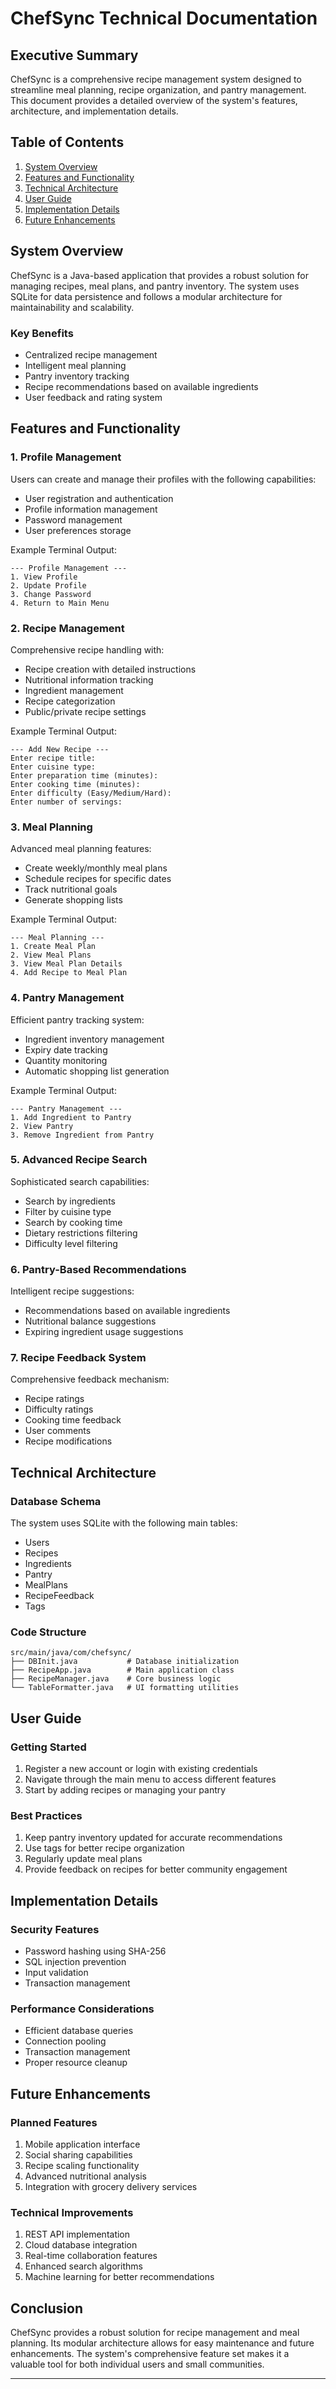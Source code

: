 # ChefSync Technical Documentation



## Executive Summary

ChefSync is a comprehensive recipe management system designed to streamline meal planning, recipe organization, and pantry management. This document provides a detailed overview of the system's features, architecture, and implementation details.

## Table of Contents
1. [System Overview](#system-overview)
2. [Features and Functionality](#features-and-functionality)
3. [Technical Architecture](#technical-architecture)
4. [User Guide](#user-guide)
5. [Implementation Details](#implementation-details)
6. [Future Enhancements](#future-enhancements)

## System Overview

ChefSync is a Java-based application that provides a robust solution for managing recipes, meal plans, and pantry inventory. The system uses SQLite for data persistence and follows a modular architecture for maintainability and scalability.

### Key Benefits
- Centralized recipe management
- Intelligent meal planning
- Pantry inventory tracking
- Recipe recommendations based on available ingredients
- User feedback and rating system

## Features and Functionality

### 1. Profile Management
Users can create and manage their profiles with the following capabilities:
- User registration and authentication
- Profile information management
- Password management
- User preferences storage

Example Terminal Output:
```
--- Profile Management ---
1. View Profile
2. Update Profile
3. Change Password
4. Return to Main Menu
```

### 2. Recipe Management
Comprehensive recipe handling with:
- Recipe creation with detailed instructions
- Nutritional information tracking
- Ingredient management
- Recipe categorization
- Public/private recipe settings

Example Terminal Output:
```
--- Add New Recipe ---
Enter recipe title: 
Enter cuisine type: 
Enter preparation time (minutes): 
Enter cooking time (minutes): 
Enter difficulty (Easy/Medium/Hard): 
Enter number of servings: 
```

### 3. Meal Planning
Advanced meal planning features:
- Create weekly/monthly meal plans
- Schedule recipes for specific dates
- Track nutritional goals
- Generate shopping lists

Example Terminal Output:
```
--- Meal Planning ---
1. Create Meal Plan
2. View Meal Plans
3. View Meal Plan Details
4. Add Recipe to Meal Plan
```

### 4. Pantry Management
Efficient pantry tracking system:
- Ingredient inventory management
- Expiry date tracking
- Quantity monitoring
- Automatic shopping list generation

Example Terminal Output:
```
--- Pantry Management ---
1. Add Ingredient to Pantry
2. View Pantry
3. Remove Ingredient from Pantry
```

### 5. Advanced Recipe Search
Sophisticated search capabilities:
- Search by ingredients
- Filter by cuisine type
- Search by cooking time
- Dietary restrictions filtering
- Difficulty level filtering

### 6. Pantry-Based Recommendations
Intelligent recipe suggestions:
- Recommendations based on available ingredients
- Nutritional balance suggestions
- Expiring ingredient usage suggestions

### 7. Recipe Feedback System
Comprehensive feedback mechanism:
- Recipe ratings
- Difficulty ratings
- Cooking time feedback
- User comments
- Recipe modifications

## Technical Architecture

### Database Schema
The system uses SQLite with the following main tables:
- Users
- Recipes
- Ingredients
- Pantry
- MealPlans
- RecipeFeedback
- Tags

### Code Structure
```
src/main/java/com/chefsync/
├── DBInit.java           # Database initialization
├── RecipeApp.java        # Main application class
├── RecipeManager.java    # Core business logic
└── TableFormatter.java   # UI formatting utilities
```

## User Guide

### Getting Started
1. Register a new account or login with existing credentials
2. Navigate through the main menu to access different features
3. Start by adding recipes or managing your pantry

### Best Practices
1. Keep pantry inventory updated for accurate recommendations
2. Use tags for better recipe organization
3. Regularly update meal plans
4. Provide feedback on recipes for better community engagement

## Implementation Details

### Security Features
- Password hashing using SHA-256
- SQL injection prevention
- Input validation
- Transaction management

### Performance Considerations
- Efficient database queries
- Connection pooling
- Transaction management
- Proper resource cleanup

## Future Enhancements

### Planned Features
1. Mobile application interface
2. Social sharing capabilities
3. Recipe scaling functionality
4. Advanced nutritional analysis
5. Integration with grocery delivery services

### Technical Improvements
1. REST API implementation
2. Cloud database integration
3. Real-time collaboration features
4. Enhanced search algorithms
5. Machine learning for better recommendations

## Conclusion

ChefSync provides a robust solution for recipe management and meal planning. Its modular architecture allows for easy maintenance and future enhancements. The system's comprehensive feature set makes it a valuable tool for both individual users and small communities.

---
